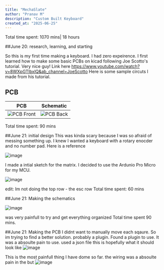 ```yaml
---
title: "MechaSlate"
author: "Pranav M"
description: "Custom Built Keyboard"
created_at: "2025-06-25"
---
```


Total time spent: 1070 mins| 18 hours


##June 20: research, learning, and starting

So this is my first time making a keyboard. I had zero expeirence. I first learned how to make some basic PCBs on kicad following Joe Scotto's tutorial. Very nice guy! Link here https://www.youtube.com/watch?v=8WXpGTIbxlQ&ab_channel=JoeScotto
Here is some sample circuts I made from his tutorial.

##  PCB
PCB            |  Schematic
:-------------------------:|:-------------------------:
![PCB Front](https://github.com/user-attachments/assets/fe14e158-7bf4-4130-a9e4-d2c2ffe600b3)  |  ![PCB Back](https://github.com/user-attachments/assets/0920f8ec-823d-4420-902b-3d1fbaa8548c)

Total time spent: 90 mins

##June 21: initial design
This was kinda scary because I was so afraid of messing something up. I knew I wanted a keyboard with a rotary enocder and no number pad. Here is a reference

![image](https://github.com/user-attachments/assets/5022cb00-1b8f-4f8d-9eed-496a488ff698)

I made a intial sketch for the matrix. I decided to use the Ardunio Pro Micro for my MCU.  

![image](https://github.com/user-attachments/assets/eb706fce-0594-4e8b-9120-f8f950bf33c4)

edit: Im not doing the top row - the esc row
Total time spent: 60 mins

##June 21: Making the schematics

![image](https://github.com/user-attachments/assets/bdc40540-bcfa-4218-b22b-1539af9df3dd)


was very painfull to try and get everything organized 
Total time spent 90 mins. 


##June 21: Making the PCB
I didnt want to manually move each sqaure. So im trying to find a better solution. probably a plugin. 
Found a plugin to use. It was a absoulte pain to use. 
used a json file
this is hopefully what it should look like 
![image](https://github.com/user-attachments/assets/375b4509-4335-4047-8f0a-fa6b8db1fd74)

This is the most painfull thing I have dome so far. the wiring was a absoulte pain in the but
![image](https://github.com/user-attachments/assets/ff8a41f1-4699-4f70-8595-96dc0564c0b0)
